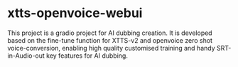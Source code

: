 # xtts-openvoice-webui
This project is a gradio project for AI dubbing creation. It is developed based on the fine-tune function for XTTS-v2 and openvoice zero shot voice-conversion, enabling high quality customised training and handy SRT-in-Audio-out key features for AI dubbing.
